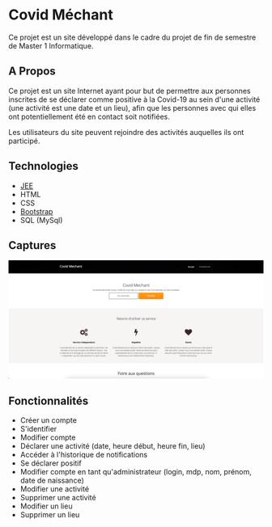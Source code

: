 # Covid Méchant
Ce projet est un site développé dans le cadre du projet de fin de semestre de Master 1 Informatique.

## A Propos
Ce projet est un site Internet ayant pour but de permettre aux personnes inscrites de se déclarer comme positive à la Covid-19 au sein d'une activité (une activité est une date et un lieu), afin que les personnes 
avec qui elles ont potentiellement été en contact soit notifiées.

Les utilisateurs du site peuvent rejoindre des activités auquelles ils ont participé.

## Technologies
- [JEE](https://fr.wikipedia.org/wiki/Jakarta_EE)
- HTML
- CSS
- [Bootstrap](https://getbootstrap.com)
- SQL (MySql)

## Captures
![](https://github.com/clementcolne/plateforme-anti-covid/blob/master/anticovid.png)

## Fonctionnalités
- Créer un compte
- S'identifier
- Modifier compte 
- Déclarer une activité (date, heure début, heure fin, lieu)
- Accéder à l'historique de notifications
- Se déclarer positif
- Modifier compte en tant qu'administrateur (login, mdp, nom, prénom, date de naissance)
- Modifier une activité
- Supprimer une activité
- Modifier un lieu
- Supprimer un lieu

